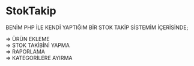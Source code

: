 # StokTakip

BENİM PHP İLE KENDİ YAPTIĞIM BİR STOK TAKİP SİSTEMİM İÇERİSİNDE;

=> ÜRÜN EKLEME <br>
=> STOK TAKİBİNİ YAPMA <br>
=> RAPORLAMA <br>
=> KATEGORİLERE AYIRMA

